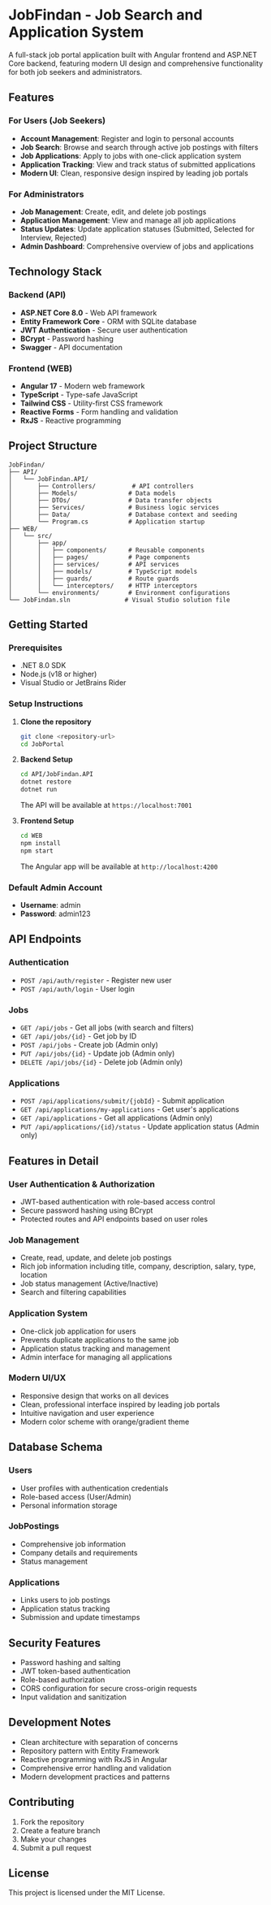 # JobFindan - Job Search and Application System

A full-stack job portal application built with Angular frontend and ASP.NET Core backend, featuring modern UI design and comprehensive functionality for both job seekers and administrators.

## Features

### For Users (Job Seekers)
- **Account Management**: Register and login to personal accounts
- **Job Search**: Browse and search through active job postings with filters
- **Job Applications**: Apply to jobs with one-click application system
- **Application Tracking**: View and track status of submitted applications
- **Modern UI**: Clean, responsive design inspired by leading job portals

### For Administrators
- **Job Management**: Create, edit, and delete job postings
- **Application Management**: View and manage all job applications
- **Status Updates**: Update application statuses (Submitted, Selected for Interview, Rejected)
- **Admin Dashboard**: Comprehensive overview of jobs and applications

## Technology Stack

### Backend (API)
- **ASP.NET Core 8.0** - Web API framework
- **Entity Framework Core** - ORM with SQLite database
- **JWT Authentication** - Secure user authentication
- **BCrypt** - Password hashing
- **Swagger** - API documentation

### Frontend (WEB)
- **Angular 17** - Modern web framework
- **TypeScript** - Type-safe JavaScript
- **Tailwind CSS** - Utility-first CSS framework
- **Reactive Forms** - Form handling and validation
- **RxJS** - Reactive programming

## Project Structure

```
JobFindan/
├── API/
│   └── JobFindan.API/
│       ├── Controllers/          # API controllers
│       ├── Models/              # Data models
│       ├── DTOs/                # Data transfer objects
│       ├── Services/            # Business logic services
│       ├── Data/                # Database context and seeding
│       └── Program.cs           # Application startup
├── WEB/
│   └── src/
│       ├── app/
│       │   ├── components/      # Reusable components
│       │   ├── pages/           # Page components
│       │   ├── services/        # API services
│       │   ├── models/          # TypeScript models
│       │   ├── guards/          # Route guards
│       │   └── interceptors/    # HTTP interceptors
│       └── environments/        # Environment configurations
└── JobFindan.sln               # Visual Studio solution file
```

## Getting Started

### Prerequisites
- .NET 8.0 SDK
- Node.js (v18 or higher)
- Visual Studio or JetBrains Rider

### Setup Instructions

1. **Clone the repository**
   ```bash
   git clone <repository-url>
   cd JobPortal
   ```

2. **Backend Setup**
   ```bash
   cd API/JobFindan.API
   dotnet restore
   dotnet run
   ```
   The API will be available at `https://localhost:7001`

3. **Frontend Setup**
   ```bash
   cd WEB
   npm install
   npm start
   ```
   The Angular app will be available at `http://localhost:4200`

### Default Admin Account
- **Username**: admin
- **Password**: admin123

## API Endpoints

### Authentication
- `POST /api/auth/register` - Register new user
- `POST /api/auth/login` - User login

### Jobs
- `GET /api/jobs` - Get all jobs (with search and filters)
- `GET /api/jobs/{id}` - Get job by ID
- `POST /api/jobs` - Create job (Admin only)
- `PUT /api/jobs/{id}` - Update job (Admin only)
- `DELETE /api/jobs/{id}` - Delete job (Admin only)

### Applications
- `POST /api/applications/submit/{jobId}` - Submit application
- `GET /api/applications/my-applications` - Get user's applications
- `GET /api/applications` - Get all applications (Admin only)
- `PUT /api/applications/{id}/status` - Update application status (Admin only)

## Features in Detail

### User Authentication & Authorization
- JWT-based authentication with role-based access control
- Secure password hashing using BCrypt
- Protected routes and API endpoints based on user roles

### Job Management
- Create, read, update, and delete job postings
- Rich job information including title, company, description, salary, type, location
- Job status management (Active/Inactive)
- Search and filtering capabilities

### Application System
- One-click job application for users
- Prevents duplicate applications to the same job
- Application status tracking and management
- Admin interface for managing all applications

### Modern UI/UX
- Responsive design that works on all devices
- Clean, professional interface inspired by leading job portals
- Intuitive navigation and user experience
- Modern color scheme with orange/gradient theme

## Database Schema

### Users
- User profiles with authentication credentials
- Role-based access (User/Admin)
- Personal information storage

### JobPostings
- Comprehensive job information
- Company details and requirements
- Status management

### Applications
- Links users to job postings
- Application status tracking
- Submission and update timestamps

## Security Features
- Password hashing and salting
- JWT token-based authentication
- Role-based authorization
- CORS configuration for secure cross-origin requests
- Input validation and sanitization

## Development Notes
- Clean architecture with separation of concerns
- Repository pattern with Entity Framework
- Reactive programming with RxJS in Angular
- Comprehensive error handling and validation
- Modern development practices and patterns

## Contributing
1. Fork the repository
2. Create a feature branch
3. Make your changes
4. Submit a pull request

## License
This project is licensed under the MIT License.